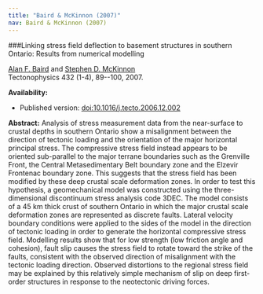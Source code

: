 ```yaml
---
title: "Baird & McKinnon (2007)"
nav: Baird & McKinnon (2007)
---
```


###Linking stress field deflection to basement structures in southern Ontario: Results from numerical modelling

[Alan F. Baird](http://www1.gly.bris.ac.uk/~baird/) and [Stephen D. McKinnon](http://www.mine.queensu.ca/People/_Faculty/SteveMcKinnon.html)  
Tectonophysics 432 (1-4), 89--100, 2007.

**Availability:**

- Published version: [doi:10.1016/j.tecto.2006.12.002](http://dx.doi.org/10.1016/j.tecto.2006.12.002)


**Abstract:** Analysis of stress measurement data from the near-surface to crustal depths in southern Ontario show a misalignment between the direction of tectonic loading and the orientation of the major horizontal principal stress. The compressive stress field instead appears to be oriented sub-parallel to the major terrane boundaries such as the Grenville Front, the Central Metasedimentary Belt boundary zone and the Elzevir Frontenac boundary zone. This suggests that the stress field has been modified by these deep crustal scale deformation zones. In order to test this hypothesis, a geomechanical model was constructed using the three-dimensional discontinuum stress analysis code 3DEC. The model consists of a 45 km thick crust of southern Ontario in which the major crustal scale deformation zones are represented as discrete faults. Lateral velocity boundary conditions were applied to the sides of the model in the direction of tectonic loading in order to generate the horizontal compressive stress field. Modelling results show that for low strength (low friction angle and cohesion), fault slip causes the stress field to rotate toward the strike of the faults, consistent with the observed direction of misalignment with the tectonic loading direction. Observed distortions to the regional stress field may be explained by this relatively simple mechanism of slip on deep first-order structures in response to the neotectonic driving forces.